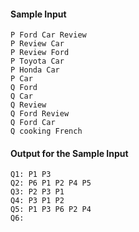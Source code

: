 #### Sample Input

	P Ford Car Review
	P Review Car
	P Review Ford
	P Toyota Car
	P Honda Car
	P Car
	Q Ford
	Q Car
	Q Review
	Q Ford Review
	Q Ford Car
	Q cooking French

#### Output for the Sample Input

	Q1: P1 P3
	Q2: P6 P1 P2 P4 P5
	Q3: P2 P3 P1
	Q4: P3 P1 P2
	Q5: P1 P3 P6 P2 P4
	Q6: